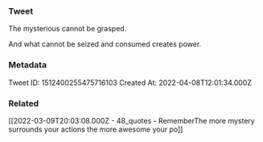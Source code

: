 ### Tweet
The mysterious cannot be grasped.

And what cannot be seized and consumed creates power.

### Metadata
Tweet ID: 1512400255475716103
Created At: 2022-04-08T12:01:34.000Z

### Related
[[2022-03-09T20:03:08.000Z - 48_quotes - RememberThe more mystery surrounds your actions the more awesome your po]]

